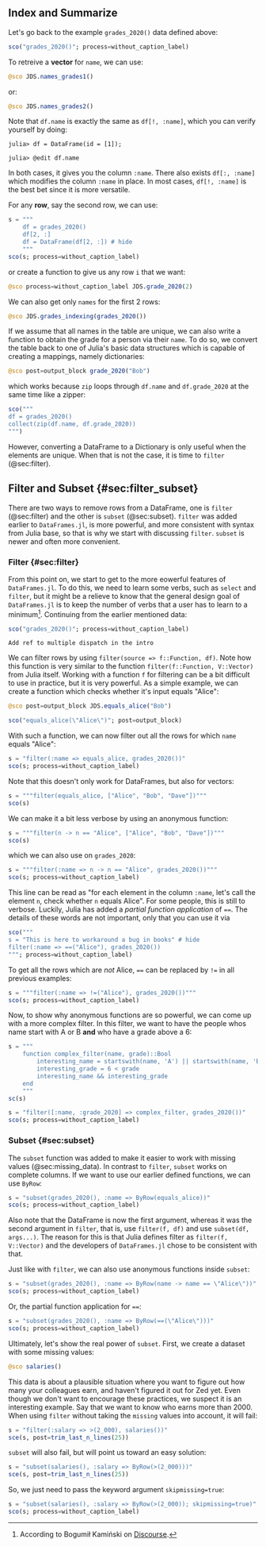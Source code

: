 ## Index and Summarize

Let's go back to the example `grades_2020()` data defined above:

```jl
sco("grades_2020()"; process=without_caption_label)
```

To retreive a **vector** for `name`, we can use:

```jl
@sco JDS.names_grades1()
```

or:

```jl
@sco JDS.names_grades2()
```

Note that `df.name` is exactly the same as `df[!, :name]`, which you can verify yourself by doing:

```
julia> df = DataFrame(id = [1]);

julia> @edit df.name
```

In both cases, it gives you the column `:name`.
There also exists `df[:, :name]` which modifies the column `:name` in place.
In most cases, `df[!, :name]` is the best bet since it is more versatile.

For any **row**, say the second row, we can use:

```jl
s = """
    df = grades_2020()
    df[2, :]
    df = DataFrame(df[2, :]) # hide
    """
sco(s; process=without_caption_label)
```

or create a function to give us any row `i` that we want:

```jl
@sco process=without_caption_label JDS.grade_2020(2)
```

We can also get only `names` for the first 2 rows:

```jl
@sco JDS.grades_indexing(grades_2020())
```

If we assume that all names in the table are unique, we can also write a function to obtain the grade for a person via their `name`.
To do so, we convert the table back to one of Julia's basic data structures which is capable of creating a mappings, namely dictionaries:

```jl
@sco post=output_block grade_2020("Bob")
```

which works because `zip` loops through `df.name` and `df.grade_2020` at the same time like a zipper:

```jl
sco("""
df = grades_2020()
collect(zip(df.name, df.grade_2020))
""")
```

However, converting a DataFrame to a Dictionary is only useful when the elements are unique.
When that is not the case, it is time to `filter` (@sec:filter).

## Filter and Subset {#sec:filter_subset}

There are two ways to remove rows from a DataFrame, one is `filter` (@sec:filter) and the other is `subset` (@sec:subset).
`filter` was added earlier to `DataFrames.jl`, is more powerful, and more consistent with syntax from Julia base, so that is why we start with discussing `filter`.
`subset` is newer and often more convenient.

### Filter {#sec:filter}

From this point on, we start to get to the more eowerful features of `DataFrames.jl`.
To do this, we need to learn some verbs, such as `select` and `filter`, but it might be a relieve to know that the general design goal of `DataFrames.jl` is to keep the number of verbs that a user has to learn to a minimum[^verbs].
Continuing from the earlier mentioned data:

[^verbs]: According to Bogumił Kamiński on [Discourse](https://discourse.julialang.org/t/pull-dataframes-columns-to-the-front/60327/5).

```jl
sco("grades_2020()"; process=without_caption_label)
```

```{=comment}
Add ref to multiple dispatch in the intro
```

We can filter rows by using `filter(source => f::Function, df)`.
Note how this function is very similar to the function `filter(f::Function, V::Vector)` from Julia itself.
Working with a function `f` for filtering can be a bit difficult to use in practice, but it is very powerful.
As a simple example, we can create a function which checks whether it's input equals "Alice":

```jl
@sco post=output_block JDS.equals_alice("Bob")
```

```jl
sco("equals_alice(\"Alice\")"; post=output_block)
```

With such a function, we can now filter out all the rows for which `name` equals "Alice":

```jl
s = "filter(:name => equals_alice, grades_2020())"
sco(s; process=without_caption_label)
```

Note that this doesn't only work for DataFrames, but also for vectors:

```jl
s = """filter(equals_alice, ["Alice", "Bob", "Dave"])"""
sco(s)
```

We can make it a bit less verbose by using an anonymous function:

```jl
s = """filter(n -> n == "Alice", ["Alice", "Bob", "Dave"])"""
sco(s)
```

which we can also use on `grades_2020`:

```jl
s = """filter(:name => n -> n == "Alice", grades_2020())"""
sco(s; process=without_caption_label)
```

This line can be read as "for each element in the column `:name`, let's call the element `n`, check whether `n` equals Alice".
For some people, this is still to verbose.
Luckily, Julia has added a _partial function application_ of `==`.
The details of these words are not important, only that you can use it via

```jl
sco("""
s = "This is here to workaround a bug in books" # hide
filter(:name => ==("Alice"), grades_2020())
"""; process=without_caption_label)
```

To get all the rows which are *not* Alice, `==` can be replaced by `!=` in all previous examples:

```jl
s = """filter(:name => !=("Alice"), grades_2020())"""
sco(s; process=without_caption_label)
```

Now, to show why anonymous functions are so powerful, we can come up with a more complex filter.
In this filter, we want to have the people whos name start with A or B **and** who have a grade above a 6:

```jl
s = """
    function complex_filter(name, grade)::Bool
        interesting_name = startswith(name, 'A') || startswith(name, 'B')
        interesting_grade = 6 < grade
        interesting_name && interesting_grade
    end
    """
sc(s)
```

```jl
s = "filter([:name, :grade_2020] => complex_filter, grades_2020())"
sco(s; process=without_caption_label)
```

### Subset {#sec:subset}

The `subset` function was added to make it easier to work with missing values (@sec:missing_data).
In contrast to `filter`, `subset` works on complete columns.
If we want to use our earlier defined functions, we can use `ByRow`:

```jl
s = "subset(grades_2020(), :name => ByRow(equals_alice))"
sco(s; process=without_caption_label)
```

Also note that the DataFrame is now the first argument, whereas it was the second argument in `filter`, that is, use `filter(f, df)` and use `subset(df, args...)`.
The reason for this is that Julia defines filter as `filter(f, V::Vector)` and the developers of `DataFrames.jl` chose to be consistent with that.

Just like with `filter`, we can also use anonymous functions inside `subset`:

```jl
s = "subset(grades_2020(), :name => ByRow(name -> name == \"Alice\"))"
sco(s; process=without_caption_label)
```

Or, the partial function application for `==`:

```jl
s = "subset(grades_2020(), :name => ByRow(==(\"Alice\")))"
sco(s; process=without_caption_label)
```

Ultimately, let's show the real power of `subset`.
First, we create a dataset with some missing values:

```jl
@sco salaries()
```

This data is about a plausible situation where you want to figure out how many your colleagues earn, and haven't figured it out for Zed yet.
Even though we don't want to encourage these practices, we suspect it is an interesting example.
Say that we want to know who earns more than 2000.
When using `filter` without taking the `missing` values into account, it will fail:

```jl
s = "filter(:salary => >(2_000), salaries())"
sce(s, post=trim_last_n_lines(25))
```

`subset` will also fail, but will point us toward an easy solution:

```jl
s = "subset(salaries(), :salary => ByRow(>(2_000)))"
sce(s, post=trim_last_n_lines(25))
```

So, we just need to pass the keyword argument `skipmissing=true`:

```jl
s = "subset(salaries(), :salary => ByRow(>(2_000)); skipmissing=true)"
sco(s; process=without_caption_label)
```

